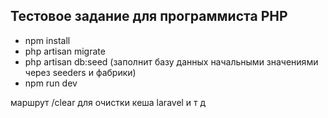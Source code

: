## Тестовое задание для программиста PHP
- npm install
- php artisan migrate
- php artisan db:seed  (заполнит базу данных начальными значениями через seeders и фабрики)
- npm run dev 

маршрут /clear для очистки кеша laravel и т д

